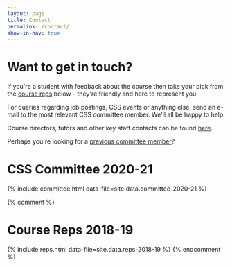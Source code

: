 ```yaml
---
layout: page
title: Contact
permalink: /contact/
show-in-nav: true
---
```


# Want to get in touch?

If you're a student with feedback about the course then take your pick from the [course reps](#course-reps-2018-19) below - they're friendly and here to represent you.

For queries regarding job postings, CSS events or anything else, send an e-mail to the most relevant CSS committee member. We'll all be happy to help.

Course directors, tutors and other key staff contacts can be found [here](http://www.bris.ac.uk/engineering/departments/computerscience/contact/).

Perhaps you're looking for a [previous committee member](/pages/halloffame)?

# CSS Committee 2020-21

{% include committee.html data-file=site.data.committee-2020-21 %}

{% comment %}
# Course Reps 2018-19

{% include reps.html data-file=site.data.reps-2018-19 %}
{% endcomment %}

